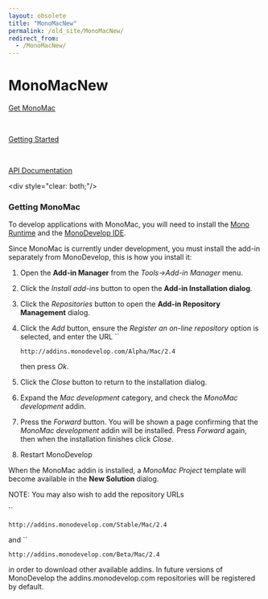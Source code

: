 ```yaml
---
layout: obsolete
title: "MonoMacNew"
permalink: /old_site/MonoMacNew/
redirect_from:
  - /MonoMacNew/
---
```


MonoMacNew
==========

[Get MonoMac](#getting-monomac)

 

[Getting Started](/index.php?title=MonoMacGettingStarted&action=edit&redlink=1 "MonoMacGettingStarted (page does not exist)")

 

[API Documentation](http://www.go-mono.com/docs/N:MonoMac)

\<div style="clear: both;"/\>

### Getting MonoMac

To develop applications with MonoMac, you will need to install the [Mono Runtime](http://www.go-mono.com/mono-downloads/download.html) and the [MonoDevelop IDE](http://www.monodevelop.com).

Since MonoMac is currently under development, you must install the add-in separately from MonoDevelop, this is how you install it:

1.  Open the **Add-in Manager** from the *Tools-\>Add-in Manager* menu.
2.  Click the *Install add-ins* button to open the **Add-in Installation dialog**.
3.  Click the *Repositories* button to open the **Add-in Repository Management** dialog.
4.  Click the *Add* button, ensure the *Register an on-line repository* option is selected, and enter the URL ``

    ``` nowiki
    http://addins.monodevelop.com/Alpha/Mac/2.4
    ```

    then press *Ok*.

5.  Click the *Close* button to return to the installation dialog.
6.  Expand the *Mac development* category, and check the *MonoMac development* addin.
7.  Press the *Forward* button. You will be shown a page confirming that the *MonoMac development* addin will be installed. Press *Forward* again, then when the installation finishes click *Close*.
8.  Restart MonoDevelop

When the MonoMac addin is installed, a *MonoMac Project* template will become available in the **New Solution** dialog.

NOTE: You may also wish to add the repository URLs

``

``` nowiki
http://addins.monodevelop.com/Stable/Mac/2.4
```

and ``

``` nowiki
http://addins.monodevelop.com/Beta/Mac/2.4
```

in order to download other available addins. In future versions of MonoDevelop the addins.monodevelop.com repositories will be registered by default.

